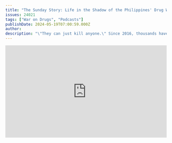 ```yaml
---
title: "The Sunday Story: Life in the Shadow of the Philippines' Drug War"
issues: 24021
tags: ["War on Drugs", "Podcasts"]
publishDate: 2024-05-19T07:00:59.000Z
author: 
description: "\"They can just kill anyone.\" Since 2016, thousands have been killed in the Philippines' war on drugs. The bloody campaign began under the Philippines' last president, Rodrigo Duterte, who said he would be \"happy to slaughter\" three million drug addicts in the country. When current president Ferdinand Marcos Jr. took office in 2022, he promised to end this spree of state-sanctioned killings of alleged drug users and sellers, and focus on rehabilitation instead."
---
```


<iframe src="https://www.npr.org/player/embed/1198912731/1252218534" width="100%" height="290" frameborder="0" scrolling="no" title="NPR embedded audio player"></iframe>
